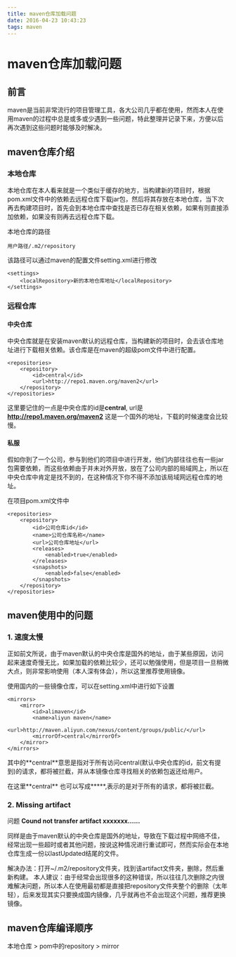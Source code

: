 ```yaml
---
title: maven仓库加载问题
date: 2016-04-23 10:43:23
tags: maven
---
```


# maven仓库加载问题


## 前言

maven是当前非常流行的项目管理工具，各大公司几乎都在使用，然而本人在使用maven的过程中总是或多或少遇到一些问题，特此整理并记录下来，方便以后再次遇到这些问题时能够及时解决。

<!--more-->

## maven仓库介绍

### 本地仓库

本地仓库在本人看来就是一个类似于缓存的地方，当构建新的项目时，根据pom.xml文件中的依赖去远程仓库下载jar包，然后将其存放在本地仓库，当下次再去构建项目时，首先会到本地仓库中查找是否已存在相关依赖，如果有则直接添加依赖，如果没有则再去远程仓库下载。

本地仓库的路径

```
用户路径/.m2/repository
```

该路径可以通过maven的配置文件setting.xml进行修改

```
<settings>
	<localRepository>新的本地仓库地址</localRepository>  
</settings> 
```

### 远程仓库

#### 中央仓库

中央仓库就是在安装maven默认的远程仓库，当构建新的项目时，会去该仓库地址进行下载相关依赖。该仓库是在maven的超级pom文件中进行配置。

```
<repositories>
	<repository>
		<id>central</id>
		<url>http://repo1.maven.org/maven2</url>
	</repository>
</repositories>
```

这里要记住的一点是中央仓库的id是**central**, url是**http://repo1.maven.org/maven2**
这是一个国外的地址，下载的时候速度会比较慢。

#### 私服

假如你到了一个公司，参与到他们的项目中进行开发，他们内部往往也有一些jar包需要依赖，而这些依赖由于并未对外开放，放在了公司内部的局域网上，所以在中央仓库中肯定是找不到的，在这种情况下你不得不添加该局域网远程仓库的地址。

在项目pom.xml文件中

```
<repositories>
	<repository>
		<id>公司仓库id</id>
		<name>公司仓库名称</name>
		<url>公司仓库地址</url>
		<releases>
			<enabled>true</enabled>
		</releases>
		<snapshots>
			<enabled>false</enabled>
		</snapshots>
	</repository>
</repositories>
```

## maven使用中的问题

### 1. 速度太慢	

正如前文所说，由于maven默认的中央仓库是国外的地址，由于某些原因，访问起来速度奇慢无比，如果加载的依赖比较少，还可以勉强使用，但是项目一旦稍微大点，则非常影响使用（本人深有体会），所以这里推荐使用镜像。

使用国内的一些镜像仓库，可以在setting.xml中进行如下设置

```
<mirrors>
	<mirror>
		<id>alimaven</id>
		<name>aliyun maven</name>
		<url>http://maven.aliyun.com/nexus/content/groups/public/</url>
		<mirrorOf>central</mirrorOf>
	</mirror>
</mirrors>
```

其中的**<mirrorOf>central</mirrorOf>**意思是指对于所有访问central(默认中央仓库的id，前文有提到)的请求，都将被拦截，并从本镜像仓库寻找相关的依赖包返还给用户。

在这里**<mirrorOf>central</mirrorOf>** 也可以写成**<mirrorOf>*</mirrorOf>**,表示的是对于所有的请求，都将被拦截。

### 2. Missing artifact

问题  **Cound not transfer artifact xxxxxxx......**

同样是由于maven默认的中央仓库是国外的地址，导致在下载过程中网络不佳，经常出现一些超时或者其他问题，按说这种情况进行重试即可，然而实际会在本地仓库生成一份以lastUpdated结尾的文件。

解决办法：打开~/.m2/repository文件夹，找到该artifact文件夹，删除，然后重新构建。
本人建议：由于经常会出现很多的这种错误，所以往往几次删除之内很难解决问题，所以本人在使用最初都是直接把repository文件夹整个的删除（太年轻），后来发现其实只要换成国内镜像，几乎就再也不会出现这个问题，推荐更换镜像。

## maven仓库编译顺序

本地仓库 > pom中的repository > mirror


